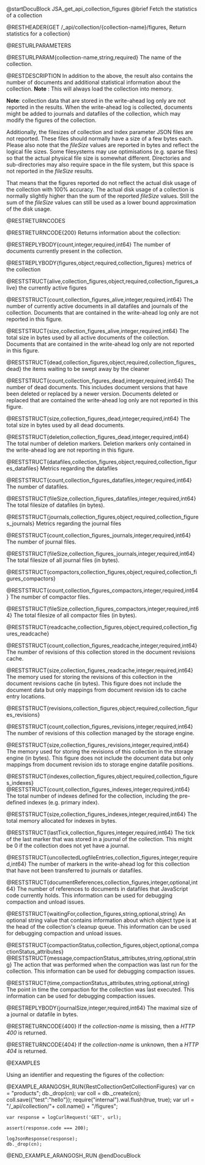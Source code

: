 
@startDocuBlock JSA_get_api_collection_figures
@brief Fetch the statistics of a collection

@RESTHEADER{GET /_api/collection/{collection-name}/figures, Return statistics for a collection}

@RESTURLPARAMETERS

@RESTURLPARAM{collection-name,string,required}
The name of the collection.

@RESTDESCRIPTION
In addition to the above, the result also contains the number of documents
and additional statistical information about the collection.
**Note** : This will always load the collection into memory.

**Note**: collection data that are stored in the write-ahead log only are
not reported in the results. When the write-ahead log is collected, documents
might be added to journals and datafiles of the collection, which may modify
the figures of the collection.

Additionally, the filesizes of collection and index parameter JSON files are
not reported. These files should normally have a size of a few bytes
each. Please also note that the *fileSize* values are reported in bytes
and reflect the logical file sizes. Some filesystems may use optimisations
(e.g. sparse files) so that the actual physical file size is somewhat
different. Directories and sub-directories may also require space in the
file system, but this space is not reported in the *fileSize* results.

That means that the figures reported do not reflect the actual disk
usage of the collection with 100% accuracy. The actual disk usage of
a collection is normally slightly higher than the sum of the reported
*fileSize* values. Still the sum of the *fileSize* values can still be
used as a lower bound approximation of the disk usage.

@RESTRETURNCODES

@RESTRETURNCODE{200}
Returns information about the collection:

@RESTREPLYBODY{count,integer,required,int64}
The number of documents currently present in the collection.

@RESTREPLYBODY{figures,object,required,collection_figures}
metrics of the collection

@RESTSTRUCT{alive,collection_figures,object,required,collection_figures_alive}
the currently active figures

@RESTSTRUCT{count,collection_figures_alive,integer,required,int64}
The number of currently active documents in all datafiles
and journals of the collection. Documents that are contained in the
write-ahead log only are not reported in this figure.

@RESTSTRUCT{size,collection_figures_alive,integer,required,int64}
The total size in bytes used by all active documents of
the collection. Documents that are contained in the write-ahead log only are
not reported in this figure.

@RESTSTRUCT{dead,collection_figures,object,required,collection_figures_dead}
the items waiting to be swept away by the cleaner

@RESTSTRUCT{count,collection_figures_dead,integer,required,int64}
The number of dead documents. This includes document
versions that have been deleted or replaced by a newer version. Documents
deleted or replaced that are contained the write-ahead log only are not reported
in this figure.

@RESTSTRUCT{size,collection_figures_dead,integer,required,int64}
The total size in bytes used by all dead documents.

@RESTSTRUCT{deletion,collection_figures_dead,integer,required,int64}
The total number of deletion markers. Deletion markers
only contained in the write-ahead log are not reporting in this figure.

@RESTSTRUCT{datafiles,collection_figures,object,required,collection_figures_datafiles}
Metrics regarding the datafiles

@RESTSTRUCT{count,collection_figures_datafiles,integer,required,int64}
The number of datafiles.

@RESTSTRUCT{fileSize,collection_figures_datafiles,integer,required,int64}
The total filesize of datafiles (in bytes).

@RESTSTRUCT{journals,collection_figures,object,required,collection_figures_journals}
Metrics regarding the journal files

@RESTSTRUCT{count,collection_figures_journals,integer,required,int64}
The number of journal files.

@RESTSTRUCT{fileSize,collection_figures_journals,integer,required,int64}
The total filesize of all journal files (in bytes).

@RESTSTRUCT{compactors,collection_figures,object,required,collection_figures_compactors}

@RESTSTRUCT{count,collection_figures_compactors,integer,required,int64}
The number of compactor files.

@RESTSTRUCT{fileSize,collection_figures_compactors,integer,required,int64}
The total filesize of all compactor files (in bytes).

@RESTSTRUCT{readcache,collection_figures,object,required,collection_figures_readcache}

@RESTSTRUCT{count,collection_figures_readcache,integer,required,int64}
The number of revisions of this collection stored in the document revisions cache.

@RESTSTRUCT{size,collection_figures_readcache,integer,required,int64}
The memory used for storing the revisions of this collection in the document 
revisions cache (in bytes). This figure does not include the document data but 
only mappings from document revision ids to cache entry locations.

@RESTSTRUCT{revisions,collection_figures,object,required,collection_figures_revisions}

@RESTSTRUCT{count,collection_figures_revisions,integer,required,int64}
The number of revisions of this collection managed by the storage engine.

@RESTSTRUCT{size,collection_figures_revisions,integer,required,int64}
The memory used for storing the revisions of this collection in the storage 
engine (in bytes). This figure does not include the document data but only mappings 
from document revision ids to storage engine datafile positions.

@RESTSTRUCT{indexes,collection_figures,object,required,collection_figures_indexes}
@RESTSTRUCT{count,collection_figures_indexes,integer,required,int64}
The total number of indexes defined for the collection, including the pre-defined
indexes (e.g. primary index).

@RESTSTRUCT{size,collection_figures_indexes,integer,required,int64}
The total memory allocated for indexes in bytes.

@RESTSTRUCT{lastTick,collection_figures,integer,required,int64}
The tick of the last marker that was stored in a journal
of the collection. This might be 0 if the collection does not yet have
a journal.

@RESTSTRUCT{uncollectedLogfileEntries,collection_figures,integer,required,int64}
The number of markers in the write-ahead
log for this collection that have not been transferred to journals or datafiles.

@RESTSTRUCT{documentReferences,collection_figures,integer,optional,int64}
The number of references to documents in datafiles that JavaScript code 
currently holds. This information can be used for debugging compaction and 
unload issues.

@RESTSTRUCT{waitingFor,collection_figures,string,optional,string}
An optional string value that contains information about which object type is at the 
head of the collection's cleanup queue. This information can be used for debugging 
compaction and unload issues.

@RESTSTRUCT{compactionStatus,collection_figures,object,optional,compactionStatus_attributes}
@RESTSTRUCT{message,compactionStatus_attributes,string,optional,string}
The action that was performed when the compaction was last run for the collection. 
This information can be used for debugging compaction issues.

@RESTSTRUCT{time,compactionStatus_attributes,string,optional,string}
The point in time the compaction for the collection was last executed. 
This information can be used for debugging compaction issues.

@RESTREPLYBODY{journalSize,integer,required,int64}
The maximal size of a journal or datafile in bytes.

@RESTRETURNCODE{400}
If the *collection-name* is missing, then a *HTTP 400* is
returned.

@RESTRETURNCODE{404}
If the *collection-name* is unknown, then a *HTTP 404*
is returned.

@EXAMPLES

Using an identifier and requesting the figures of the collection:

@EXAMPLE_ARANGOSH_RUN{RestCollectionGetCollectionFigures}
    var cn = "products";
    db._drop(cn);
    var coll = db._create(cn);
    coll.save({"test":"hello"});
    require("internal").wal.flush(true, true);
    var url = "/_api/collection/"+ coll.name() + "/figures";

    var response = logCurlRequest('GET', url);

    assert(response.code === 200);

    logJsonResponse(response);
    db._drop(cn);
@END_EXAMPLE_ARANGOSH_RUN
@endDocuBlock

